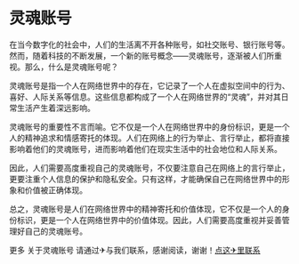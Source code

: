 # 灵魂账号

在当今数字化的社会中，人们的生活离不开各种账号，如社交账号、银行账号等。然而，随着科技的不断发展，一个新的账号概念——灵魂账号，逐渐被人们所重视。那么，什么是灵魂账号呢？

灵魂账号是指一个人在网络世界中的存在，它记录了一个人在虚拟空间中的行为、喜好、人际关系等信息。这些信息都构成了一个人在网络世界的“灵魂”，并对其日常生活产生着深远影响。

灵魂账号的重要性不言而喻。它不仅是一个人在网络世界中的身份标识，更是一个人的精神追求和情感寄托的体现。人们在网络上的行为举止、言行举止，都将直接影响着他们的灵魂账号，进而影响着他们在现实生活中的社会地位和人际关系。

因此，人们需要高度重视自己的灵魂账号，不仅要注意自己在网络上的言行举止，更要注重个人信息的保护和隐私安全。只有这样，才能确保自己在网络世界中的形象和价值被正确体现。

总之，灵魂账号是人们在网络世界中的精神寄托和价值体现，它不仅是一个人的身份标识，更是一个人在网络世界中的价值体现。因此，人们需要高度重视并妥善管理好自己的灵魂账号。

更多 关于灵魂账号 请通过✈与我们联系，感谢阅读，谢谢！[点这✈里联系](https://www.k02.cc)